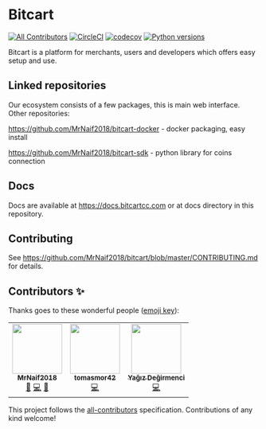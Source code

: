 # Bitcart
[![All Contributors](https://img.shields.io/badge/all_contributors-2-orange.svg?style=flat-square)](#contributors)
[![CircleCI](https://circleci.com/gh/MrNaif2018/bitcart.svg?style=svg)](https://circleci.com/gh/MrNaif2018/bitcart)
[![codecov](https://codecov.io/gh/MrNaif2018/bitcart/branch/master/graph/badge.svg)](https://codecov.io/gh/MrNaif2018/bitcart)
[![Python versions](https://img.shields.io/badge/python-3.6%20|%203.7%20|%203.8-blue.svg)](https://docs.bitcartcc.com)

Bitcart is a platform for merchants, users and developers which offers easy setup and use.

Linked repositories
-------------------
Our ecosystem consists of a few packages, this is main web interface.
Other repositories:

https://github.com/MrNaif2018/bitcart-docker - docker packaging, easy install

https://github.com/MrNaif2018/bitcart-sdk - python library for coins connection

Docs
----
Docs are available at https://docs.bitcartcc.com or at docs directory in this repository.

Contributing
------------
See https://github.com/MrNaif2018/bitcart/blob/master/CONTRIBUTING.md for details.

## Contributors ✨

Thanks goes to these wonderful people ([emoji key](https://allcontributors.org/docs/en/emoji-key)):

<!-- ALL-CONTRIBUTORS-LIST:START - Do not remove or modify this section -->
<!-- prettier-ignore-start -->
<!-- markdownlint-disable -->
<table>
  <tr>
    <td align="center"><a href="https://github.com/MrNaif2018"><img src="https://avatars3.githubusercontent.com/u/39452697?v=4" width="100px;" alt=""/><br /><sub><b>MrNaif2018</b></sub></a><br /><a href="#maintenance-MrNaif2018" title="Maintenance">🚧</a> <a href="https://github.com/MrNaif2018/bitcart/commits?author=MrNaif2018" title="Code">💻</a> <a href="https://github.com/MrNaif2018/bitcart/commits?author=MrNaif2018" title="Documentation">📖</a></td>
    <td align="center"><a href="https://github.com/tomasmor42"><img src="https://avatars2.githubusercontent.com/u/42064734?v=4" width="100px;" alt=""/><br /><sub><b>tomasmor42</b></sub></a><br /><a href="https://github.com/MrNaif2018/bitcart/commits?author=tomasmor42" title="Code">💻</a></td>
    <td align="center"><a href="https://github.com/yagicandegirmenci"><img src="https://avatars3.githubusercontent.com/u/62724709?v=4" width="100px;" alt=""/><br /><sub><b>Yağız Değirmenci</b></sub></a><br /><a href="https://github.com/MrNaif2018/bitcart/commits?author=yagicandegirmenci" title="Code">💻</a></td>
  </tr>
</table>

<!-- markdownlint-enable -->
<!-- prettier-ignore-end -->
<!-- ALL-CONTRIBUTORS-LIST:END -->

This project follows the [all-contributors](https://github.com/all-contributors/all-contributors) specification. Contributions of any kind welcome!
